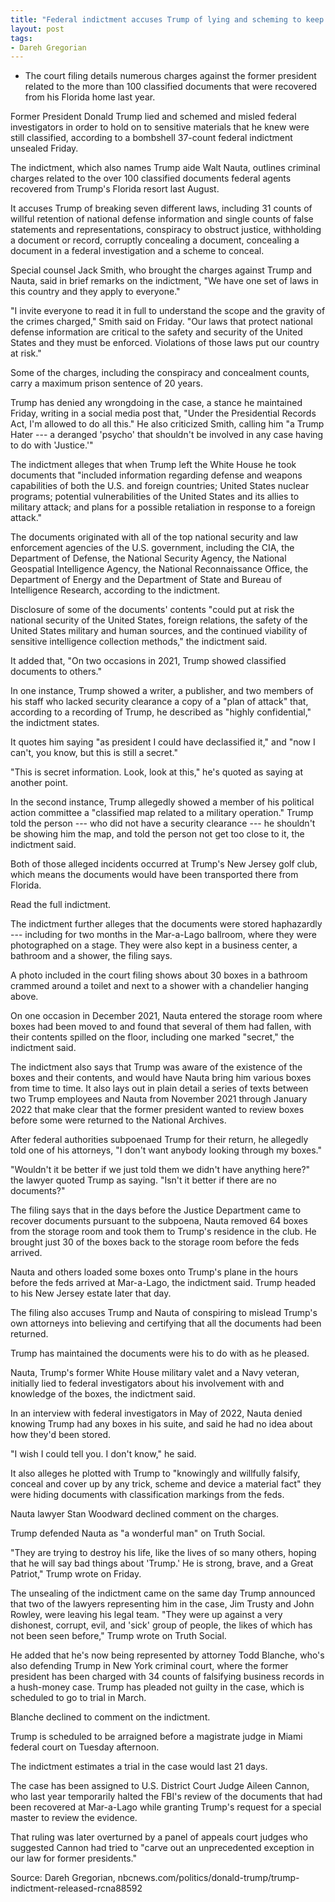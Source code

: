 ```yaml
---
title: "Federal indictment accuses Trump of lying and scheming to keep documents he knew were classified"
layout: post
tags:
- Dareh Gregorian
---
```


- The court filing details numerous charges against the former president related to the more than 100 classified documents that were recovered from his Florida home last year.

Former President Donald Trump lied and schemed and misled federal investigators in order to hold on to sensitive materials that he knew were still classified, according to a bombshell 37-count federal indictment unsealed Friday.

The indictment, which also names Trump aide Walt Nauta, outlines criminal charges related to the over 100 classified documents federal agents recovered from Trump's Florida resort last August.

It accuses Trump of breaking seven different laws, including 31 counts of willful retention of national defense information and single counts of false statements and representations, conspiracy to obstruct justice, withholding a document or record, corruptly concealing a document, concealing a document in a federal investigation and a scheme to conceal.

Special counsel Jack Smith, who brought the charges against Trump and Nauta, said in brief remarks on the indictment, "We have one set of laws in this country and they apply to everyone."

"I invite everyone to read it in full to understand the scope and the gravity of the crimes charged," Smith said on Friday. "Our laws that protect national defense information are critical to the safety and security of the United States and they must be enforced. Violations of those laws put our country at risk."

Some of the charges, including the conspiracy and concealment counts, carry a maximum prison sentence of 20 years.

Trump has denied any wrongdoing in the case, a stance he maintained Friday, writing in a social media post that, "Under the Presidential Records Act, I'm allowed to do all this." He also criticized Smith, calling him "a Trump Hater --- a deranged 'psycho' that shouldn't be involved in any case having to do with 'Justice.'"

The indictment alleges that when Trump left the White House he took documents that "included information regarding defense and weapons capabilities of both the U.S. and foreign countries; United States nuclear programs; potential vulnerabilities of the United States and its allies to military attack; and plans for a possible retaliation in response to a foreign attack."

The documents originated with all of the top national security and law enforcement agencies of the U.S. government, including the CIA, the Department of Defense, the National Security Agency, the National Geospatial Intelligence Agency, the National Reconnaissance Office, the Department of Energy and the Department of State and Bureau of Intelligence Research, according to the indictment.

Disclosure of some of the documents' contents "could put at risk the national security of the United States, foreign relations, the safety of the United States military and human sources, and the continued viability of sensitive intelligence collection methods," the indictment said.

It added that, "On two occasions in 2021, Trump showed classified documents to others."

In one instance, Trump showed a writer, a publisher, and two members of his staff who lacked security clearance a copy of a "plan of attack" that, according to a recording of Trump, he described as "highly confidential," the indictment states.

It quotes him saying "as president I could have declassified it," and "now I can't, you know, but this is still a secret."

"This is secret information. Look, look at this," he's quoted as saying at another point.

In the second instance, Trump allegedly showed a member of his political action committee a "classified map related to a military operation." Trump told the person --- who did not have a security clearance --- he shouldn't be showing him the map, and told the person not get too close to it, the indictment said.

Both of those alleged incidents occurred at Trump's New Jersey golf club, which means the documents would have been transported there from Florida.

Read the full indictment.

The indictment further alleges that the documents were stored haphazardly --- including for two months in the Mar-a-Lago ballroom, where they were photographed on a stage. They were also kept in a business center, a bathroom and a shower, the filing says.

A photo included in the court filing shows about 30 boxes in a bathroom crammed around a toilet and next to a shower with a chandelier hanging above.

On one occasion in December 2021, Nauta entered the storage room where boxes had been moved to and found that several of them had fallen, with their contents spilled on the floor, including one marked "secret," the indictment said.

The indictment also says that Trump was aware of the existence of the boxes and their contents, and would have Nauta bring him various boxes from time to time. It also lays out in plain detail a series of texts between two Trump employees and Nauta from November 2021 through January 2022 that make clear that the former president wanted to review boxes before some were returned to the National Archives.

After federal authorities subpoenaed Trump for their return, he allegedly told one of his attorneys, "I don't want anybody looking through my boxes."

"Wouldn't it be better if we just told them we didn't have anything here?" the lawyer quoted Trump as saying. "Isn't it better if there are no documents?"

The filing says that in the days before the Justice Department came to recover documents pursuant to the subpoena, Nauta removed 64 boxes from the storage room and took them to Trump's residence in the club. He brought just 30 of the boxes back to the storage room before the feds arrived.

Nauta and others loaded some boxes onto Trump's plane in the hours before the feds arrived at Mar-a-Lago, the indictment said. Trump headed to his New Jersey estate later that day.

The filing also accuses Trump and Nauta of conspiring to mislead Trump's own attorneys into believing and certifying that all the documents had been returned.

Trump has maintained the documents were his to do with as he pleased.

Nauta, Trump's former White House military valet and a Navy veteran, initially lied to federal investigators about his involvement with and knowledge of the boxes, the indictment said.

In an interview with federal investigators in May of 2022, Nauta denied knowing Trump had any boxes in his suite, and said he had no idea about how they'd been stored.

"I wish I could tell you. I don't know," he said.

It also alleges he plotted with Trump to "knowingly and willfully falsify, conceal and cover up by any trick, scheme and device a material fact" they were hiding documents with classification markings from the feds.

Nauta lawyer Stan Woodward declined comment on the charges.

Trump defended Nauta as "a wonderful man" on Truth Social.

"They are trying to destroy his life, like the lives of so many others, hoping that he will say bad things about 'Trump.' He is strong, brave, and a Great Patriot," Trump wrote on Friday.

The unsealing of the indictment came on the same day Trump announced that two of the lawyers representing him in the case, Jim Trusty and John Rowley, were leaving his legal team. "They were up against a very dishonest, corrupt, evil, and 'sick' group of people, the likes of which has not been seen before," Trump wrote on Truth Social.

He added that he's now being represented by attorney Todd Blanche, who's also defending Trump in New York criminal court, where the former president has been charged with 34 counts of falsifying business records in a hush-money case. Trump has pleaded not guilty in the case, which is scheduled to go to trial in March.

Blanche declined to comment on the indictment.

Trump is scheduled to be arraigned before a magistrate judge in Miami federal court on Tuesday afternoon.

The indictment estimates a trial in the case would last 21 days.

The case has been assigned to U.S. District Court Judge Aileen Cannon, who last year temporarily halted the FBI's review of the documents that had been recovered at Mar-a-Lago while granting Trump's request for a special master to review the evidence.

That ruling was later overturned by a panel of appeals court judges who suggested Cannon had tried to "carve out an unprecedented exception in our law for former presidents."

Source: Dareh Gregorian, nbcnews.com/politics/donald-trump/trump-indictment-released-rcna88592
